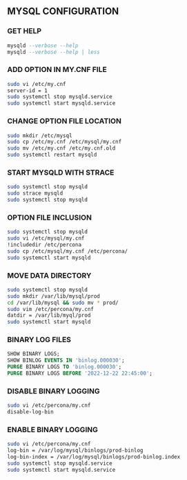 ## MYSQL CONFIGURATION

### GET HELP
```sql
mysqld --verbose --help
mysqld --verbose --help | less
```

### ADD OPTION IN MY.CNF FILE
```sh
sudo vi /etc/my.cnf 
server-id = 1
sudo systemctl stop mysqld.service
sudo systemctl start mysqld.service
```

### CHANGE OPTION FILE LOCATION
```sh
sudo mkdir /etc/mysql
sudo cp /etc/my.cnf /etc/mysql/my.cnf
sudo mv /etc/my.cnf /etc/my.cnf.old
sudo systemctl restart mysqld
```

### START MYSQLD WITH STRACE
```sh
sudo systemctl stop mysqld
sudo strace mysqld
sudo systemctl stop mysqld
```

### OPTION FILE INCLUSION
```sh
sudo systemctl stop mysqld
sudo vi /etc/mysql/my.cnf
!includedir /etc/percona
sudo cp /etc/mysql/my.cnf /etc/percona/
sudo systemctl start mysqld
```

### MOVE DATA DIRECTORY
```sh
sudo systemctl stop mysqld
sudo mkdir /var/lib/mysql/prod
cd /var/lib/mysql && sudo mv * prod/
sudo vim /etc/percona/my.cnf
datdir = /var/lib/myql/prod
sudo systemctl start mysqld
```

### BINARY LOG FILES
```sql
SHOW BINARY LOGS;
SHOW BINLOG EVENTS IN 'binlog.000030';
PURGE BINARY LOGS TO 'binlog.000030';
PURGE BINARY LOGS BEFORE '2022-12-22 22:45:00';
```

### DISABLE BINARY LOGGING
```sh
sudo vi /etc/percona/my.cnf
disable-log-bin
```

### ENABLE BINARY LOGGING
```sh
sudo vi /etc/percona/my.cnf
log-bin = /var/log/mysql/binlogs/prod-binlog
log-bin-index = /var/log/mysql/binlogs/prod-binlog.index
sudo systemctl stop mysqld.service
sudo systemctl start mysqld.service
```
